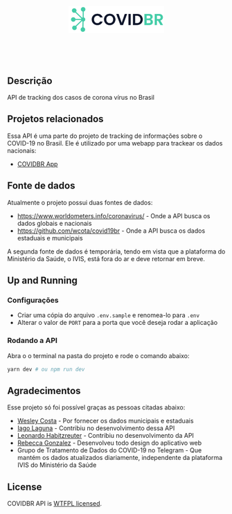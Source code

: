 <div align="center">
  <br />
  <br />
  <br />
  
  <p align="center">
  <a href="https://covidbr.netlify.com/" target="blank">
    <img src="assets/COVIDBR.svg" width="220" alt="COVIDBR Logo" />
  </a>
  </p>
  <br />
  <br />
  <br />
</div>

## Descrição
API de tracking dos casos de corona vírus no Brasil

## Projetos relacionados
Essa API é uma parte do projeto de tracking de informações sobre o COVID-19 no Brasil. Ele é utilizado por uma webapp
para trackear os dados nacionais:
  - [COVIDBR App](https://github.com/vmarcosp/covidbr-app)

## Fonte de dados
Atualmente o projeto possui duas fontes de dados:
 - https://www.worldometers.info/coronavirus/ - Onde a API busca os dados globais e nacionais
 - https://github.com/wcota/covid19br - Onde a API busca os dados estaduais e municipais
 
A segunda fonte de dados é temporária, tendo em vista que a plataforma do Ministério da Saúde, o IVIS, está fora do ar e deve retornar
em breve.

## Up and Running

### Configurações
- Criar uma cópia do arquivo `.env.sample` e renomea-lo para `.env`
- Alterar o valor de `PORT` para a porta que você deseja rodar a aplicação

### Rodando a API
Abra o o terminal na pasta do projeto e rode o comando abaixo:
```sh
yarn dev # ou npm run dev
```
## Agradecimentos

Esse projeto só foi possível graças as pessoas citadas abaixo:
- [Wesley Costa](https://github.com/wcota) - Por fornecer os dados municipais e estaduais
- [Iago Laguna](https://github/iagolaguna) - Contribiu no desenvolvimento dessa API
- [Leonardo Habitzreuter](https://github.com/leonardohabitzreuter) - Contribiu no desenvolvimento da API
- [Rebecca Gonzalez](https://dribbble.com/rebeccagonzalez) - Desenvolveu todo design do aplicativo web
- Grupo de Tratamento de Dados do COVID-19 no Telegram - Que mantém os dados atualizados diariamente, independente da plataforma IVIS do Ministério da Saúde

## License

COVIDBR API is [WTFPL licensed](LICENSE).


